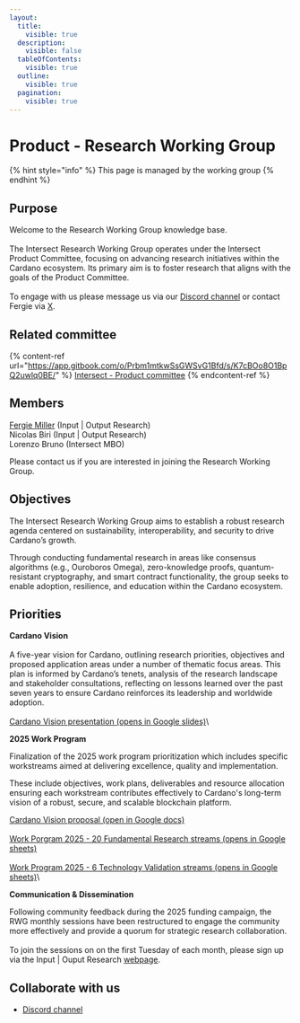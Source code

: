 ```yaml
---
layout:
  title:
    visible: true
  description:
    visible: false
  tableOfContents:
    visible: true
  outline:
    visible: true
  pagination:
    visible: true
---
```


# Product - Research Working Group

{% hint style="info" %}
This page is managed by the working group
{% endhint %}

## Purpose

Welcome to the Research Working Group knowledge base.\
\
The Intersect Research Working Group operates under the Intersect Product Committee, focusing on advancing research initiatives within the Cardano ecosystem. Its primary aim is to foster research that aligns with the goals of the Product Committee.\
\
To engage with us please message us via our [Discord channel](https://discord.com/channels/1136727663583698984/1296205049915244594) or contact Fergie via [X](https://x.com/fergiemiller).

## Related committee

{% content-ref url="https://app.gitbook.com/o/Prbm1mtkwSsGWSvG1Bfd/s/K7cBOo8O1BpQ2uwlq0BE/" %}
[Intersect -  Product committee](https://app.gitbook.com/o/Prbm1mtkwSsGWSvG1Bfd/s/K7cBOo8O1BpQ2uwlq0BE/)
{% endcontent-ref %}

## Members

[Fergie Miller](https://x.com/fergiemiller) (Input | Output Research)\
Nicolas Biri (Input | Output Research)\
Lorenzo Bruno (Intersect MBO)

Please contact us if you are interested in joining the Research Working Group.

## Objectives

The Intersect Research Working Group aims to establish a robust research agenda centered on sustainability, interoperability, and security to drive Cardano’s growth.

Through conducting fundamental research in areas like consensus algorithms (e.g., Ouroboros Omega), zero-knowledge proofs, quantum-resistant cryptography, and smart contract functionality, the group seeks to enable adoption, resilience, and education within the Cardano ecosystem.

## Priorities

**Cardano Vision**\
\
A five-year vision for Cardano, outlining research priorities, objectives and proposed application areas under a number of thematic focus areas. This plan is informed by Cardano’s tenets, analysis of the research landscape and stakeholder consultations, reflecting on lessons learned over the past seven years to ensure Cardano reinforces its leadership and worldwide adoption.\
\
[Cardano Vision presentation (opens in Google slides)](https://docs.google.com/presentation/d/1B2MX1BlYJu5xa6KRix2vd_inTAAQLmoVINVrIb2oYzw/edit?usp=sharing)\


**2025 Work Program**

Finalization of the 2025 work program prioritization which includes specific workstreams aimed at delivering excellence, quality and implementation.

These include objectives, work plans, deliverables and resource allocation ensuring each workstream contributes effectively to Cardano's long-term vision of a robust, secure, and scalable blockchain platform.

[Cardano Vision proposal (open in Google docs)](https://drive.google.com/file/d/1rNYWLwazh0vX3TMWMRfDqQc6ffLnFTAE/view)\
\
[Work Porgram 2025 - 20 Fundamental Research streams (opens in Google sheets)](https://docs.google.com/spreadsheets/d/1XtragK8dfzXbdVruo5X063ziBVd_R8Tz_05DapRt380/edit?usp=sharing) \
\
[Work Program 2025 - 6 Technology Validation streams (opens in Google sheets)](https://docs.google.com/spreadsheets/d/1BRPJoJ0s2Q1C1uswIejYmvUNAPIcnPohrh8ITT97my0/edit?usp=sharing)\


**Communication & Dissemination**

Following community feedback during the 2025 funding campaign, the RWG monthly sessions have been restructured to engage the community more effectively and provide a quorum for strategic research collaboration.\
\
To join the sessions on on the first Tuesday of each month, please sign up via the Input | Ouput Research [webpage](https://services.iohk.io/irwg-meeting).

## Collaborate with us

* [Discord channel](https://discord.com/channels/1136727663583698984/1296205049915244594)

\
&#x20;

